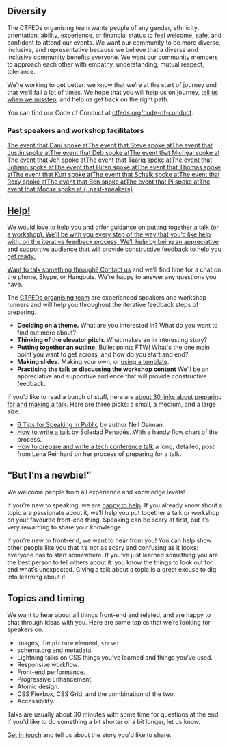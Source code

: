 ## Diversity

The CTFEDs organising team wants people of any gender, ethnicity, orientation, ability, experience, or financial status to feel welcome, safe, and confident to attend our events. We want our community to be more diverse, inclusive, and representative because we believe that a diverse and inclusive community benefits everyone. We want our community members to approach each other with empathy, understanding, mutual respect, tolerance.

We’re working to get better: we know that we’re at the start of journey and that we’ll fail a lot of times. We hope that you will help us on journey, [tell us when we misstep](http://www.meetup.com/ctfeds/members/?op=leaders), and help us get back on the right path.

You can find our Code of Conduct at [ctfeds.org/code-of-conduct](http://ctfeds.org/code-of-conduct/).

### Past speakers and workshop facilitators

<a href="http://www.meetup.com/ctfeds/events/232323205/"><img src="/assets/img/speakers/dani.jpg" alt=""><span class="visuallyhidden">The event that Dani spoke at</span></a><a href="http://www.meetup.com/ctfeds/events/230409560/"><img src="/assets/img/speakers/steve.jpg" alt=""><span class="visuallyhidden">The event that Steve spoke at</span></a><a href="http://www.meetup.com/ctfeds/events/230409560/"><img src="/assets/img/speakers/justin.jpg" alt=""><span class="visuallyhidden">The event that Justin spoke at</span></a><a href="http://www.meetup.com/ctfeds/events/230740644/"><img src="/assets/img/speakers/deb.jpg" alt=""><span class="visuallyhidden">The event that Deb spoke at</span></a><a href="http://www.meetup.com/ctfeds/events/229381599/"><img src="/assets/img/speakers/micheal.jpg" alt=""><span class="visuallyhidden">The event that Micheal spoke at</span></a><a href="http://www.meetup.com/ctfeds/events/228803699/"><img src="/assets/img/speakers/jen.jpg" alt=""><span class="visuallyhidden">The event that Jen spoke at</span></a><a href="http://www.meetup.com/ctfeds/events/229042425/"><img src="/assets/img/speakers/taariq.jpg" alt=""><span class="visuallyhidden">The event that Taariq spoke at</span></a><a href="http://www.meetup.com/ctfeds/events/225531712/"><img src="/assets/img/speakers/johann.jpg" alt=""><span class="visuallyhidden">The event that Johann spoke at</span></a><a href="http://www.meetup.com/ctfeds/events/225531712/"><img src="/assets/img/speakers/hiren.jpg" alt=""><span class="visuallyhidden">The event that Hiren spoke at</span></a><a href="http://www.meetup.com/ctfeds/events/234471249/"><img src="/assets/img/speakers/thomas.jpg" alt=""><span class="visuallyhidden">The event that Thomas spoke at</span></a><a href="http://www.meetup.com/ctfeds/events/235014410/"><img src="/assets/img/speakers/kurt.jpg" alt=""><span class="visuallyhidden">The event that Kurt spoke at</span></a><a href="https://www.meetup.com/ctfeds/events/236894086/"><img src="/assets/img/speakers/schalk.jpg" alt=""><span class="visuallyhidden">The event that Schalk spoke at</span></a><a href="https://www.meetup.com/ctfeds/events/243604333/"><img src="/assets/img/speakers/roxy.jpg" alt=""><span class="visuallyhidden">The event that Roxy spoke at</span></a><a href="https://www.meetup.com/ctfeds/events/248093186/"><img src="/assets/img/speakers/ben.jpg" alt=""><span class="visuallyhidden">The event that Ben spoke at</span></a><a href="https://www.meetup.com/ctfeds/events/245727127/"><img src="/assets/img/speakers/pi.jpg" alt=""><span class="visuallyhidden">The event that Pi spoke at</span><a href="https://www.meetup.com/ctfeds/events/245850094/"><img src="/assets/img/speakers/moose.jpg" alt=""><span class="visuallyhidden">The event that Moose spoke at</span>
{:.past-speakers}

## Help!

We would love to help you and offer guidance on putting together a talk (or a workshop). We’ll be with you every step of the way that you’d like help with, on the iterative feedback process. We’ll help by being an appreciative and supportive audience that will provide constructive feedback to help you get ready.

Want to talk something through? [Contact us](http://www.meetup.com/ctfeds/members/?op=leaders) and we’ll find time for a chat on the phone, Skype, or Hangouts. We're happy to answer any questions you have.

The [CTFEDs organising team](http://www.meetup.com/ctfeds/members/?op=leaders) are experienced speakers and workshop runners and will help you throughout the iterative feedback steps of preparing.

* **Deciding on a theme.** What are you interested in? What do you want to find out more about?
* **Thinking of the elevator pitch.** What makes an in interesting story?
* **Putting together an outline.** Bullet points FTW! What's the one main point you want to get across, and how do you start and end?
* **Making slides.** Making your own, or [using a template](http://alicebartlett.co.uk/blog/how-to-do-ok-at-slides).
* **Practising the talk or discussing the workshop content** We’ll be an appreciative and supportive audience that will provide constructive feedback.

If you’d like to read a bunch of stuff, here are [about 30 links about preparing for and making a talk](https://pinboard.in/u:maxbarners/t:ctfeds/t:speaking/t:advice/). Here are three picks: a small, a medium, and a large size.

* [6 Tips for Speaking In Public](http://neil-gaiman.tumblr.com/post/41653204206/6-tips-for-speaking-in-public) by author Neil Gaiman.
* [How to write a talk](https://soledadpenades.com/2016/08/17/how-to-write-a-talk/) by Soledad Penadés. With a handy flow chart of the process.
* [How to prepare and write a tech conference talk](http://wunder.schoenaberselten.com/2016/02/16/how-to-prepare-and-write-a-tech-conference-talk/) a long, detailed, post from Lena Reinhard on her process of preparing for a talk.

## “But I’m a newbie!”

We welcome people from all experience and knowledge levels!

If you’re new to speaking, we are [happy to help](#help). If you already know about a topic are passionate about it, we’ll help you put together a talk or workshop on your favourite front-end thing. Speaking can be scary at first, but it’s very rewarding to share your knowledge.

If you’re new to front-end, we want to hear from you! You can help show other people like you that it’s not as scary and confusing as it looks: everyone has to start somewhere. If you’ve just learned something you are the best person to tell others about it: you know the things to look out for, and what’s unexpected. Giving a talk about a topic is a great excuse to dig into learning about it.

## Topics and timing

We want to hear about all things front-end and related, and are happy to chat through ideas with you. Here are some topics that we’re looking for speakers on.

* Images, the `picture` element, `srcset`.
* schema.org and metadata.
* Lightning talks on CSS things you’ve learned and things you’ve used.
* Responsive workflow.
* Front-end performance.
* Progressive Enhancement.
* Atomic design.
* CSS Flexbox, CSS Grid, and the combination of the two.
* Accessibility.

Talks are usually about 30 minutes with some time for questions at the end. If you'd like to do something a bit shorter or a bit longer, let us know.

[Get in touch](http://www.meetup.com/ctfeds/members/?op=leaders) and tell us about the story you'd like to share.
